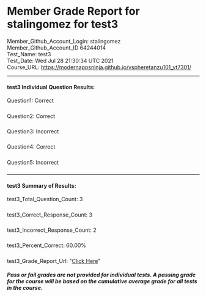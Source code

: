 # Member Grade Report for stalingomez for test3  
   
Member_Github_Account_Login: stalingomez  
Member_Github_Account_ID 64244014  
Test_Name: test3  
Test_Date: Wed Jul 28 21:30:34 UTC 2021  
Course_URL: https://modernappsninja.github.io/vspheretanzu101_vt7301/  
   
---  
#### test3 Individual Question Results:  
Question1: Correct  
#####  
Question2: Correct  
#####  
Question3: Incorrect  
#####  
Question4: Correct  
#####  
Question5: Incorrect  
#####  
---  
#### test3 Summary of Results:  
test3_Total_Question_Count: 3  
#####  
test3_Correct_Response_Count: 3  
#####  
test3_Incorrect_Response_Count: 2  
#####  
test3_Percent_Correct: 60.00%  
#####  
test3_Grade_Report_Url: "[Click Here](https://github.com/modernappsninjas/stalingomez/blob/main/static/userdata/courses/vspheretanzu101_vt7301/grade_report.pr1253.test3.md)"
##### Pass or fail grades are not provided for individual tests. A passing grade for the course will be based on the cumulative average grade for all tests in the course.  
